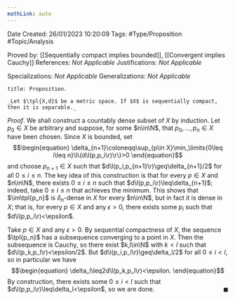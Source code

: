 ```yaml
---
mathLink: auto
---
```


<div class="topSpace"></div>

Date Created: 26/01/2023 10:20:09
Tags: #Type/Proposition #Topic/Analysis

Proved by: [[Sequentially compact implies bounded]], [[Convergent implies Cauchy]]
References: _Not Applicable_
Justifications: _Not Applicable_

Specializations: _Not Applicable_
Generalizations: _Not Applicable_

``` ad-Proposition
title: Proposition.

_Let $\tpl{X,d}$ be a metric space. If $X$ is sequentially compact, then it is separable._

```

_Proof_. We shall construct a countably dense subset of $X$ by induction. Let $p_0\in X$ be arbitrary and suppose, for some $n\in\N$, that $p_0,\dots,p_n\in X$ have been chosen. Since $X$ is bounded, set
$$\begin{equation}
    \delta_{n+1}\coloneqq\sup_{p\in X}\min_\limits{0\leq i\leq n}\l\{d\l(p,p_i\r)\r\}>0
\end{equation}$$
and choose $p_{n+1}\in X$ such that $d\l(p_i,p_{n+1}\r)\geq\delta_{n+1}/2$ for all $0\leq i\leq n$. The key idea of this construction is that for every $p\in X$ and $n\in\N$, there exists $0\leq i\leq n$ such that $d\l(p,p_i\r)\leq\delta_{n+1}$; indeed, take $0\leq i\leq n$ that achieves the minimum. This shows that $\im\tpl{p_n}$ is $\delta_n$-dense in $X$ for every $n\in\N$, but in fact it is dense in $X$; that is, for every $p\in X$ and any $\epsilon>0$, there exists some $p_i$ such that $d\l(p,p_i\r)<\epsilon$.

Take $p\in X$ and any $\epsilon>0$. By sequential compactness of $X$, the sequence $\tpl{p_n}$ has a subsequence converging to a point in $X$. Then the subsequence is Cauchy, so there exist $k,l\in\N$ with $k<l$ such that $d\l(p_k,p_l\r)<\epsilon/2$. But $d\l(p_i,p_l\r)\geq\delta_l/2$ for all $0\leq i<l$, so in particular we have
$$\begin{equation}
    \delta_l\leq2d\l(p_k,p_l\r)<\epsilon.
\end{equation}$$
By construction, there exists some $0\leq i<l$ such that $d\l(p,p_i\r)\leq\delta_l<\epsilon$, so we are done.<span style="float:right;">$\blacksquare$</span>
